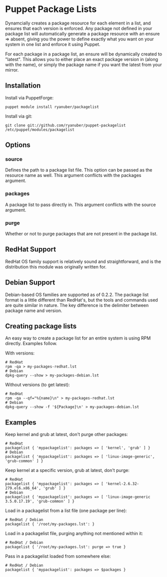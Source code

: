 Puppet Package Lists
====================

Dynamcially creates a package resource for each element in a list, and
ensures that each version is enforced. Any package not defined in your
package list will automatically generate a package resource with an
ensure => absent, giving you the power to define exactly what you want
on your system in one list and enforce it using Puppet.

For each package in a package list, an ensure will be dynamically created
to "latest". This allows you to either place an exact package version in
(along with the name), or simply the package name if you want the latest
from your mirror.

Installation
------------

Install via PuppetForge:

    puppet module install ryanuber/packagelist

Install via git:

    git clone git://github.com/ryanuber/puppet-packagelist /etc/puppet/modules/packagelist

Options
-------

### source
Defines the path to a package list file. This option can be passed as the
resource name as well. This argument conflicts with the packages argument.

### packages
A package list to pass directly in. This argument conflicts with the
source argument.

### purge
Whether or not to purge packages that are not present in the package list.

RedHat Support
--------------

RedHat OS family support is relatively sound and straightforward, and is the
distribution this module was originally written for.

Debian Support
---------------

Debian-based OS families are supported as of 0.2.2. The package list format
is a little different than RedHat's, but the tools and commands used are
quite similar in nature. The key difference is the delimiter between package
name and version.

Creating package lists
----------------------

An easy way to create a package list for an entire system is using RPM
directly. Examples follow.

With versions:

    # RedHat
    rpm -qa > my-packages-redhat.lst
    # Debian
    dpkg-query --show > my-packages-debian.lst

Without versions (to get latest):

    # RedHat
    rpm -qa --qf="%{name}\n" > my-packages-redhat.lst
    # Debian
    dpkg-query --show -f '${Package}\n' > my-packages-debian.lst

Examples
--------

Keep kernel and grub at latest, don't purge other packages:

    # RedHat
    packagelist { 'mypackagelist': packages => [ 'kernel', 'grub' ] }
    # Debian
    packagelist { 'mypackagelist': packages => [ 'linux-image-generic', 'grub-common' ] }

Keep kernel at a specific version, grub at latest, don't purge:

    # RedHat
    packagelist { 'mypackagelist': packages => [ 'kernel-2.6.32-279.el6.x86_64', 'grub' ] }
    # Debian
    packagelist { 'mypackagelist': packages => [ 'linux-image-generic 3.5.0.17.19', 'grub-common' ] }

Load in a packagelist from a list file (one package per line):

    # RedHat / Debian
    packagelist { '/root/my-packages.lst': }

Load in a packagelist file, purging anything not mentioned within it:

    # RedHat / Debian
    packagelist { '/root/my-packages.lst': purge => true }

Pass in a packagelist loaded from somewhere else:

    # RedHat / Debian
    packagelist { 'mypackagelist': packages => $packages }
